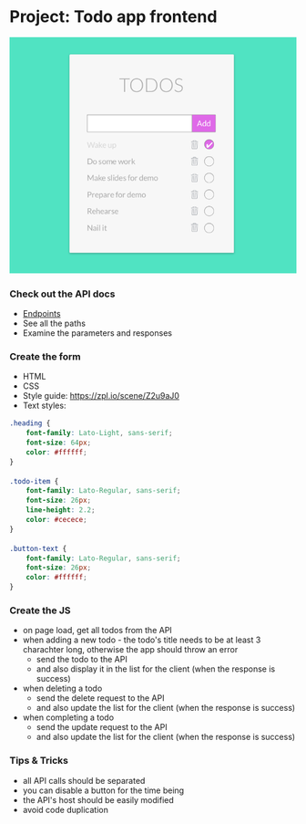 # Project: Todo app frontend

![Todo mockup](todo-mockup.png)

### Check out the API docs
- [Endpoints](todo-endpoints.md)
- See all the paths
- Examine the parameters and responses


### Create the form
- HTML
- CSS
- Style guide: https://zpl.io/scene/Z2u9aJ0
- Text styles:
```css
.heading {
	font-family: Lato-Light, sans-serif;
	font-size: 64px;
	color: #ffffff;
}

.todo-item {
	font-family: Lato-Regular, sans-serif;
	font-size: 26px;
	line-height: 2.2;
	color: #cecece;
}

.button-text {
	font-family: Lato-Regular, sans-serif;
	font-size: 26px;
	color: #ffffff;
}
```

### Create the JS
- on page load, get all todos from the API
- when adding a new todo
	 	- the todo's title needs to be at least 3 charachter long, otherwise the app should throw an error
    - send the todo to the API
    - and also display it in the list for the client (when the response is success)
- when deleting a todo
    - send the delete request to the API
    - and also update the list for the client (when the response is success)
- when completing a todo
    - send the update request to the API
    - and also update the list for the client (when the response is success)

### Tips & Tricks
- all API calls should be separated
- you can disable a button for the time being
- the API's host should be easily modified
- avoid code duplication
